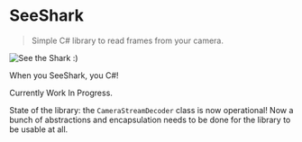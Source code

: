 # SeeShark

> Simple C# library to read frames from your camera.

![See the Shark :)](https://repository-images.githubusercontent.com/424622946/78724333-f93d-44b7-a338-dc3933078000)

When you SeeShark, you C#!

Currently Work In Progress.

State of the library: the `CameraStreamDecoder` class is now operational! Now a bunch of abstractions and encapsulation needs to be done for the library to be usable at all.